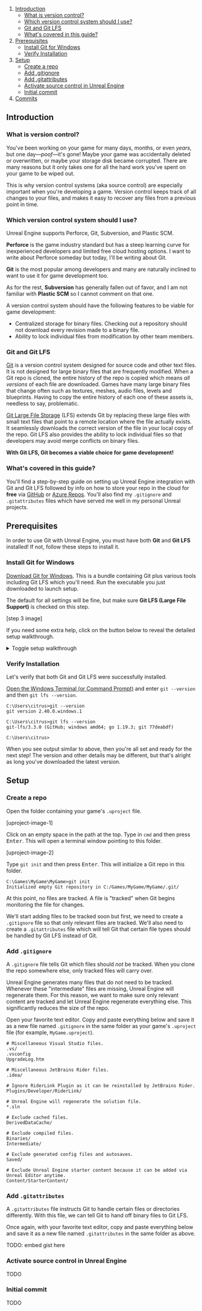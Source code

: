 1. [Introduction](#introduction)
   - [What is version control?](#what-is-version-control)
   - [Which version control system should I use?](#which-version-control-system-should-i-use)
   - [Git and Git LFS](#git-and-git-lfs)
   - [What's covered in this guide?](#whats-covered-in-this-guide)
2. [Prerequisites](#prerequisites)
   - [Install Git for Windows](#install-git-for-windows)
   - [Verify Installation](#verify-installation)
3. [Setup](#setup)
   - [Create a repo](#create-a-repo)
   - [Add .gitignore](#add-gitignore)
   - [Add .gitattributes](#add-gitattributes)
   - [Activate source control in Unreal Engine](#activate-source-control-in-unreal-engine)
   - [Initial commit](#initial-commit)
4. [Commits](#commmits)

## Introduction
### What is version control?
You've been working on your game for many days, months, or even *years*, but one day—*poof*—it's gone! Maybe your game was accidentally deleted or overwritten, or maybe your storage disk became corrupted. There are many reasons but it only takes one for all the hard work you've spent on your game to be wiped out.

This is why version control systems (aka source control) are especially important when you're developing a game. Version control keeps track of all changes to your files, and makes it easy to recover any files from a previous point in time.

### Which version control system should I use?
Unreal Engine supports Perforce, Git, Subversion, and Plastic SCM. 

**Perforce** is the game industry standard but has a steep learning curve for inexperienced developers and limited free cloud hosting options. I want to write about Perforce someday but today, I'll be writing about Git. 

**Git** is the most popular among developers and many are naturally inclined to want to use it for game development too.

As for the rest, **Subversion** has generally fallen out of favor, and I am not familiar with **Plastic SCM** so I cannot comment on that one.

A version control system should have the following features to be viable for game development:
- Centralized storage for binary files. Checking out a repository should not download every revision made to a binary file.
- Ability to lock individual files from modification by other team members.

### Git and Git LFS
[Git](https://git-scm.com/) is a version control system designed for source code and other text files. It is not designed for large binary files that are frequently modified. When a Git repo is cloned, the entire history of the repo is copied which means *all versions* of each file are downloaded. Games have many large binary files that change often such as textures, meshes, audio files, levels and blueprints. Having to copy the entire history of each one of these assets is, needless to say, problematic.

[Git Large File Storage](https://www.atlassian.com/git/tutorials/git-lfs) (LFS) extends Git by replacing these large files with small text files that point to a remote location where the file actually exists. It seamlessly downloads the correct version of the file in your local copy of the repo. Git LFS also provides the ability to lock individual files so that developers may avoid merge conflicts on binary files.

**With Git LFS, Git becomes a viable choice for game development!**

### What's covered in this guide?
You'll find a step-by-step guide on setting up Unreal Engine integration with Git and Git LFS followed by info on how to store your repo in the cloud for **free** via [GitHub](https://github.com/) or [Azure Repos](https://azure.microsoft.com/en-us/products/devops/repos). You'll also find my `.gitignore` and `.gitattributes` files which have served me well in my personal Unreal projects.

## Prerequisites
In order to use Git with Unreal Engine, you must have both **Git** and **Git LFS** installed! If not, follow these steps to install it.

### Install Git for Windows
[Download Git for Windows](https://gitforwindows.org/). This is a bundle containing Git plus various tools including Git LFS which you'll need. Run the executable you just downloaded to launch setup.

The default for all settings will be fine, but make sure **Git LFS (Large File Support)** is checked on this step.

[step 3 image]

If you need some extra help, click on the button below to reveal the detailed setup walkthrough.

<details style="margin-bottom: 1em;">
<summary><span style="cursor: pointer;">Toggle setup walkthrough</span></summary>

[step 1 image]

Click **Next** to continue.

[step 2 image]

This step is where you can select where Git will be installed. The default location should be fine. Click **Next** to continue.

[step 3 image]

**IMPORTANT:** Make sure **Git LFS (Large File Support)** is checked! Everything else is optional. Click **Next** to continue.

[step 4 image]

Click **Next** to continue.

[step 5 image]

I recommend using Visual Studio Code as Git's default editor. Click **Next** to continue.

[step 6 image]

This is where you can set the default Git branch name. While the choice is entirely up to you, I suggest setting the default branch name to `main` because that's the current standard. Click **Next** to continue.

[step 7 image]

Make sure the middle choice is selected and click **Next** to continue.

[step 8 image]

The default value is fine. From now on, just keep clicking **Next** until you get to the end.

[step 9 image]

[step 10 image]

[step 11 image]

[step 12 image]

[step 13 image]

[step 14 image]

[step 15 image]

Click **Install**.

[step 16 image]

Finally! Git has been installed and configured. Click **Finish** to close setup.
      
</details>

### Verify Installation
Let's verify that both Git and Git LFS were successfully installed.

[Open the Windows Terminal (or Command Prompt)](https://www.minitool.com/news/open-command-prompt-windows-11.html) and enter `git --version` and then `git lfs --version`.

```console
C:\Users\citrus>git --version
git version 2.40.0.windows.1

C:\Users\citrus>git lfs --version
git-lfs/3.3.0 (GitHub; windows amd64; go 1.19.3; git 77deabdf)

C:\Users\citrus>
```

When you see output similar to above, then you're all set and ready for the next step! The version and other details may be different, but that's alright as long you've downloaded the latest version.

## Setup
### Create a repo
Open the folder containing your game's `.uproject` file.

[uproject-image-1]

Click on an empty space in the path at the top. Type in `cmd` and then press <kbd>Enter</kbd>. This will open a terminal window pointing to this folder.

[uproject-image-2]

Type `git init` and then press <kbd>Enter</kbd>. This will initialize a Git repo in this folder.

```console
C:\Games\MyGame\MyGame>git init
Initialized empty Git repository in C:/Games/MyGame/MyGame/.git/
```

At this point, no files are tracked. A file is "tracked" when Git begins monitoring the file for changes.

We'll start adding files to be tracked soon but first, we need to create a `.gitignore` file so that only relevant files are tracked. We'll also need to create a `.gitattributes` file which will tell Git that certain file types should be handled by Git LFS instead of Git.

### Add `.gitignore`
A `.gitignore` file tells Git which files should _not_ be tracked. When you clone the repo somewhere else, only tracked files will carry over.

Unreal Engine generates many files that do not need to be tracked. Whenever these "intermediate" files are missing, Unreal Engine will regenerate them. For this reason, we want to make sure only relevant content are tracked and let Unreal Engine regenerate everything else. This significantly reduces the size of the repo.

Open your favorite text editor. Copy and paste everything below and save it as a new file named `.gitignore` in the same folder as your game's `.uproject` file (for example, `MyGame.uproject`).

```gitignore
# Miscellaneous Visual Studio files.
.vs/
.vsconfig
UpgradeLog.htm

# Miscellaneous JetBrains Rider files.
.idea/

# Ignore RiderLink Plugin as it can be reinstalled by JetBrains Rider.
Plugins/Developer/RiderLink/

# Unreal Engine will regenerate the solution file.
*.sln

# Exclude cached files.
DerivedDataCache/

# Exclude compiled files.
Binaries/
Intermediate/

# Exclude generated config files and autosaves.
Saved/

# Exclude Unreal Engine starter content because it can be added via Unreal Editor anytime.
Content/StarterContent/
```

### Add `.gitattributes`
A `.gitattributes` file instructs Git to handle certain files or directories differently. With this file, we can tell Git to hand off binary files to Git LFS.

Once again, with your favorite text editor, copy and paste everything below and save it as a new file named `.gitattributes` in the same folder as above.

TODO: embed gist here

### Activate source control in Unreal Engine
TODO

### Initial commit
TODO
